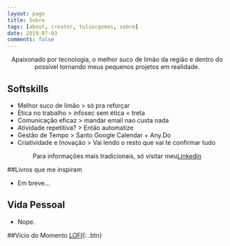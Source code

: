 ```yaml
---
layout: page
title: Sobre
tags: [about, creator, tuliocgomes, sobre]
date: 2019-07-03
comments: false
---
```


<center> Apaixonado por tecnologia, o melhor suco de limão da região e dentro do possivel tornando meus pequenos projetos em realidade.</center>

## Softskills
* Melhor suco de limão > só pra reforçar
* Ética no trabalho > infosec sem ética = treta
* Comunicação eficaz > mandar email nao custa nada
* Atividade repetitiva? > Então automatize
* Gestão de Tempo > Santo Google Calendar + Any.Do
* Criatividade e Inovação > Vai lendo o resto que vai te confirmar tudo

<center> Para informações mais tradicionais, só visitar meu<a href="https://www.linkedin.com/in/tuliocgomes/">Linkedin</a></center>


##Livros que me inspiram
* Em breve...


## Vida Pessoal
* Nope.

##Vicio do Momento
[LOFI](https://www.youtube.com/watch?v=hHW1oY26kxQ){: .btn}
